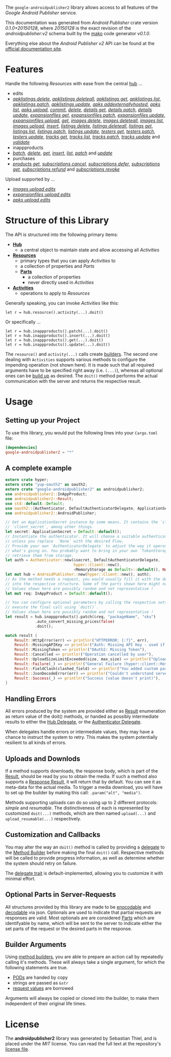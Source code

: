 <!---
DO NOT EDIT !
This file was generated automatically from 'src/mako/README.md.mako'
DO NOT EDIT !
-->
The `google-androidpublisher2` library allows access to all features of the *Google Android Publisher* service.

This documentation was generated from *Android Publisher* crate version *0.1.0+20150128*, where *20150128* is the exact revision of the *androidpublisher:v2* schema built by the [mako](http://www.makotemplates.org/) code generator *v0.1.0*.

Everything else about the *Android Publisher* *v2* API can be found at the
[official documentation site](https://developers.google.com/android-publisher).
# Features

Handle the following *Resources* with ease from the central [hub](http://byron.github.io/google-apis-rs/google-androidpublisher2/struct.AndroidPublisher.html) ... 

* edits
 * [*apklistings delete*](http://byron.github.io/google-apis-rs/google-androidpublisher2/struct.EditApklistingDeleteCall.html), [*apklistings deleteall*](http://byron.github.io/google-apis-rs/google-androidpublisher2/struct.EditApklistingDeleteallCall.html), [*apklistings get*](http://byron.github.io/google-apis-rs/google-androidpublisher2/struct.EditApklistingGetCall.html), [*apklistings list*](http://byron.github.io/google-apis-rs/google-androidpublisher2/struct.EditApklistingListCall.html), [*apklistings patch*](http://byron.github.io/google-apis-rs/google-androidpublisher2/struct.EditApklistingPatchCall.html), [*apklistings update*](http://byron.github.io/google-apis-rs/google-androidpublisher2/struct.EditApklistingUpdateCall.html), [*apks addexternallyhosted*](http://byron.github.io/google-apis-rs/google-androidpublisher2/struct.EditApkAddexternallyhostedCall.html), [*apks list*](http://byron.github.io/google-apis-rs/google-androidpublisher2/struct.EditApkListCall.html), [*apks upload*](http://byron.github.io/google-apis-rs/google-androidpublisher2/struct.EditApkUploadCall.html), [*commit*](http://byron.github.io/google-apis-rs/google-androidpublisher2/struct.EditCommitCall.html), [*delete*](http://byron.github.io/google-apis-rs/google-androidpublisher2/struct.EditDeleteCall.html), [*details get*](http://byron.github.io/google-apis-rs/google-androidpublisher2/struct.EditDetailGetCall.html), [*details patch*](http://byron.github.io/google-apis-rs/google-androidpublisher2/struct.EditDetailPatchCall.html), [*details update*](http://byron.github.io/google-apis-rs/google-androidpublisher2/struct.EditDetailUpdateCall.html), [*expansionfiles get*](http://byron.github.io/google-apis-rs/google-androidpublisher2/struct.EditExpansionfileGetCall.html), [*expansionfiles patch*](http://byron.github.io/google-apis-rs/google-androidpublisher2/struct.EditExpansionfilePatchCall.html), [*expansionfiles update*](http://byron.github.io/google-apis-rs/google-androidpublisher2/struct.EditExpansionfileUpdateCall.html), [*expansionfiles upload*](http://byron.github.io/google-apis-rs/google-androidpublisher2/struct.EditExpansionfileUploadCall.html), [*get*](http://byron.github.io/google-apis-rs/google-androidpublisher2/struct.EditGetCall.html), [*images delete*](http://byron.github.io/google-apis-rs/google-androidpublisher2/struct.EditImageDeleteCall.html), [*images deleteall*](http://byron.github.io/google-apis-rs/google-androidpublisher2/struct.EditImageDeleteallCall.html), [*images list*](http://byron.github.io/google-apis-rs/google-androidpublisher2/struct.EditImageListCall.html), [*images upload*](http://byron.github.io/google-apis-rs/google-androidpublisher2/struct.EditImageUploadCall.html), [*insert*](http://byron.github.io/google-apis-rs/google-androidpublisher2/struct.EditInsertCall.html), [*listings delete*](http://byron.github.io/google-apis-rs/google-androidpublisher2/struct.EditListingDeleteCall.html), [*listings deleteall*](http://byron.github.io/google-apis-rs/google-androidpublisher2/struct.EditListingDeleteallCall.html), [*listings get*](http://byron.github.io/google-apis-rs/google-androidpublisher2/struct.EditListingGetCall.html), [*listings list*](http://byron.github.io/google-apis-rs/google-androidpublisher2/struct.EditListingListCall.html), [*listings patch*](http://byron.github.io/google-apis-rs/google-androidpublisher2/struct.EditListingPatchCall.html), [*listings update*](http://byron.github.io/google-apis-rs/google-androidpublisher2/struct.EditListingUpdateCall.html), [*testers get*](http://byron.github.io/google-apis-rs/google-androidpublisher2/struct.EditTesterGetCall.html), [*testers patch*](http://byron.github.io/google-apis-rs/google-androidpublisher2/struct.EditTesterPatchCall.html), [*testers update*](http://byron.github.io/google-apis-rs/google-androidpublisher2/struct.EditTesterUpdateCall.html), [*tracks get*](http://byron.github.io/google-apis-rs/google-androidpublisher2/struct.EditTrackGetCall.html), [*tracks list*](http://byron.github.io/google-apis-rs/google-androidpublisher2/struct.EditTrackListCall.html), [*tracks patch*](http://byron.github.io/google-apis-rs/google-androidpublisher2/struct.EditTrackPatchCall.html), [*tracks update*](http://byron.github.io/google-apis-rs/google-androidpublisher2/struct.EditTrackUpdateCall.html) and [*validate*](http://byron.github.io/google-apis-rs/google-androidpublisher2/struct.EditValidateCall.html)
* inappproducts
 * [*batch*](http://byron.github.io/google-apis-rs/google-androidpublisher2/struct.InappproductBatchCall.html), [*delete*](http://byron.github.io/google-apis-rs/google-androidpublisher2/struct.InappproductDeleteCall.html), [*get*](http://byron.github.io/google-apis-rs/google-androidpublisher2/struct.InappproductGetCall.html), [*insert*](http://byron.github.io/google-apis-rs/google-androidpublisher2/struct.InappproductInsertCall.html), [*list*](http://byron.github.io/google-apis-rs/google-androidpublisher2/struct.InappproductListCall.html), [*patch*](http://byron.github.io/google-apis-rs/google-androidpublisher2/struct.InappproductPatchCall.html) and [*update*](http://byron.github.io/google-apis-rs/google-androidpublisher2/struct.InappproductUpdateCall.html)
* purchases
 * [*products get*](http://byron.github.io/google-apis-rs/google-androidpublisher2/struct.PurchaseProductGetCall.html), [*subscriptions cancel*](http://byron.github.io/google-apis-rs/google-androidpublisher2/struct.PurchaseSubscriptionCancelCall.html), [*subscriptions defer*](http://byron.github.io/google-apis-rs/google-androidpublisher2/struct.PurchaseSubscriptionDeferCall.html), [*subscriptions get*](http://byron.github.io/google-apis-rs/google-androidpublisher2/struct.PurchaseSubscriptionGetCall.html), [*subscriptions refund*](http://byron.github.io/google-apis-rs/google-androidpublisher2/struct.PurchaseSubscriptionRefundCall.html) and [*subscriptions revoke*](http://byron.github.io/google-apis-rs/google-androidpublisher2/struct.PurchaseSubscriptionRevokeCall.html)


Upload supported by ...

* [*images upload edits*](http://byron.github.io/google-apis-rs/google-androidpublisher2/struct.EditImageUploadCall.html)
* [*expansionfiles upload edits*](http://byron.github.io/google-apis-rs/google-androidpublisher2/struct.EditExpansionfileUploadCall.html)
* [*apks upload edits*](http://byron.github.io/google-apis-rs/google-androidpublisher2/struct.EditApkUploadCall.html)



# Structure of this Library

The API is structured into the following primary items:

* **[Hub](http://byron.github.io/google-apis-rs/google-androidpublisher2/struct.AndroidPublisher.html)**
    * a central object to maintain state and allow accessing all *Activities*
* **[Resources](http://byron.github.io/google-apis-rs/google-androidpublisher2/trait.Resource.html)**
    * primary types that you can apply *Activities* to
    * a collection of properties and *Parts*
    * **[Parts](http://byron.github.io/google-apis-rs/google-androidpublisher2/trait.Part.html)**
        * a collection of properties
        * never directly used in *Activities*
* **[Activities](http://byron.github.io/google-apis-rs/google-androidpublisher2/trait.CallBuilder.html)**
    * operations to apply to *Resources*

Generally speaking, you can invoke *Activities* like this:

```Rust,ignore
let r = hub.resource().activity(...).doit()
```

Or specifically ...

```ignore
let r = hub.inappproducts().patch(...).doit()
let r = hub.inappproducts().insert(...).doit()
let r = hub.inappproducts().get(...).doit()
let r = hub.inappproducts().update(...).doit()
```

The `resource()` and `activity(...)` calls create [builders][builder-pattern]. The second one dealing with `Activities` 
supports various methods to configure the impending operation (not shown here). It is made such that all required arguments have to be 
specified right away (i.e. `(...)`), whereas all optional ones can be [build up][builder-pattern] as desired.
The `doit()` method performs the actual communication with the server and returns the respective result.

# Usage

## Setting up your Project

To use this library, you would put the following lines into your `Cargo.toml` file:

```toml
[dependencies]
google-androidpublisher2 = "*"
```

## A complete example

```Rust
extern crate hyper;
extern crate "yup-oauth2" as oauth2;
extern crate "google-androidpublisher2" as androidpublisher2;
use androidpublisher2::InAppProduct;
use androidpublisher2::Result;
use std::default::Default;
use oauth2::{Authenticator, DefaultAuthenticatorDelegate, ApplicationSecret, MemoryStorage};
use androidpublisher2::AndroidPublisher;

// Get an ApplicationSecret instance by some means. It contains the `client_id` and 
// `client_secret`, among other things.
let secret: ApplicationSecret = Default::default();
// Instantiate the authenticator. It will choose a suitable authentication flow for you, 
// unless you replace  `None` with the desired Flow.
// Provide your own `AuthenticatorDelegate` to adjust the way it operates and get feedback about 
// what's going on. You probably want to bring in your own `TokenStorage` to persist tokens and
// retrieve them from storage.
let auth = Authenticator::new(&secret, DefaultAuthenticatorDelegate,
                              hyper::Client::new(),
                              <MemoryStorage as Default>::default(), None);
let mut hub = AndroidPublisher::new(hyper::Client::new(), auth);
// As the method needs a request, you would usually fill it with the desired information
// into the respective structure. Some of the parts shown here might not be applicable !
// Values shown here are possibly random and not representative !
let mut req: InAppProduct = Default::default();

// You can configure optional parameters by calling the respective setters at will, and
// execute the final call using `doit()`.
// Values shown here are possibly random and not representative !
let result = hub.inappproducts().patch(&req, "packageName", "sku")
             .auto_convert_missing_prices(false)
             .doit();

match result {
    Result::HttpError(err) => println!("HTTPERROR: {:?}", err),
    Result::MissingAPIKey => println!("Auth: Missing API Key - used if there are no scopes"),
    Result::MissingToken => println!("OAuth2: Missing Token"),
    Result::Cancelled => println!("Operation cancelled by user"),
    Result::UploadSizeLimitExceeded(size, max_size) => println!("Upload size too big: {} of {}", size, max_size),
    Result::Failure(_) => println!("General Failure (hyper::client::Response doesn't print)"),
    Result::FieldClash(clashed_field) => println!("You added custom parameter which is part of builder: {:?}", clashed_field),
    Result::JsonDecodeError(err) => println!("Couldn't understand server reply - maybe API needs update: {:?}", err),
    Result::Success(_) => println!("Success (value doesn't print)"),
}

```
## Handling Errors

All errors produced by the system are provided either as [Result](http://byron.github.io/google-apis-rs/google-androidpublisher2/enum.Result.html) enumeration as return value of 
the doit() methods, or handed as possibly intermediate results to either the 
[Hub Delegate](http://byron.github.io/google-apis-rs/google-androidpublisher2/trait.Delegate.html), or the [Authenticator Delegate](http://byron.github.io/google-apis-rs/google-androidpublisher2/../yup-oauth2/trait.AuthenticatorDelegate.html).

When delegates handle errors or intermediate values, they may have a chance to instruct the system to retry. This 
makes the system potentially resilient to all kinds of errors.

## Uploads and Downlods
If a method supports downloads, the response body, which is part of the [Result](http://byron.github.io/google-apis-rs/google-androidpublisher2/enum.Result.html), should be
read by you to obtain the media.
If such a method also supports a [Response Result](http://byron.github.io/google-apis-rs/google-androidpublisher2/trait.ResponseResult.html), it will return that by default.
You can see it as meta-data for the actual media. To trigger a media download, you will have to set up the builder by making
this call: `.param("alt", "media")`.

Methods supporting uploads can do so using up to 2 different protocols: 
*simple* and *resumable*. The distinctiveness of each is represented by customized 
`doit(...)` methods, which are then named `upload(...)` and `upload_resumable(...)` respectively.

## Customization and Callbacks

You may alter the way an `doit()` method is called by providing a [delegate](http://byron.github.io/google-apis-rs/google-androidpublisher2/trait.Delegate.html) to the 
[Method Builder](http://byron.github.io/google-apis-rs/google-androidpublisher2/trait.CallBuilder.html) before making the final `doit()` call. 
Respective methods will be called to provide progress information, as well as determine whether the system should 
retry on failure.

The [delegate trait](http://byron.github.io/google-apis-rs/google-androidpublisher2/trait.Delegate.html) is default-implemented, allowing you to customize it with minimal effort.

## Optional Parts in Server-Requests

All structures provided by this library are made to be [enocodable](http://byron.github.io/google-apis-rs/google-androidpublisher2/trait.RequestValue.html) and 
[decodable](http://byron.github.io/google-apis-rs/google-androidpublisher2/trait.ResponseResult.html) via json. Optionals are used to indicate that partial requests are responses are valid.
Most optionals are are considered [Parts](http://byron.github.io/google-apis-rs/google-androidpublisher2/trait.Part.html) which are identifyable by name, which will be sent to 
the server to indicate either the set parts of the request or the desired parts in the response.

## Builder Arguments

Using [method builders](http://byron.github.io/google-apis-rs/google-androidpublisher2/trait.CallBuilder.html), you are able to prepare an action call by repeatedly calling it's methods.
These will always take a single argument, for which the following statements are true.

* [PODs][wiki-pod] are handed by copy
* strings are passed as `&str`
* [request values](http://byron.github.io/google-apis-rs/google-androidpublisher2/trait.RequestValue.html) are borrowed

Arguments will always be copied or cloned into the builder, to make them independent of their original life times.

[wiki-pod]: http://en.wikipedia.org/wiki/Plain_old_data_structure
[builder-pattern]: http://en.wikipedia.org/wiki/Builder_pattern
[google-go-api]: https://github.com/google/google-api-go-client

# License
The **androidpublisher2** library was generated by Sebastian Thiel, and is placed 
under the *MIT* license.
You can read the full text at the repository's [license file][repo-license].

[repo-license]: https://github.com/Byron/google-apis-rs/LICENSE.md
